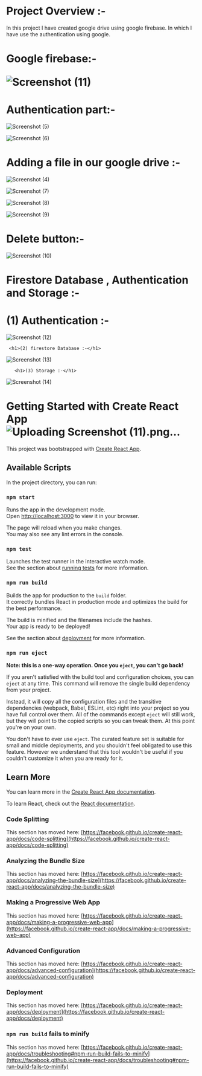 <h1>Project Overview :-</h1>
<p>In this project I have created  google drive using google firebase. In which I have use the authentication using google.</p>

<h1>Google firebase:-</p>


![Screenshot (11)](https://github.com/singhpratibha98/Google-drive-clone-reactjs/assets/129493126/568fd134-d601-4c88-bd9f-f3b460a5bb0f)

<h1>Authentication part:-</h1>



![Screenshot (5)](https://github.com/singhpratibha98/Google-drive-clone-reactjs/assets/129493126/f6c9bc20-cd21-4835-b1a1-a36cd45d1650)



![Screenshot (6)](https://github.com/singhpratibha98/Google-drive-clone-reactjs/assets/129493126/4119d9a4-f639-4903-8257-917dddf17de0)


<h1>Adding a file in our google drive :-</h1>




![Screenshot (4)](https://github.com/singhpratibha98/Google-drive-clone-reactjs/assets/129493126/0a980d28-6d86-4c9a-8cfb-3c034304f3d4)




![Screenshot (7)](https://github.com/singhpratibha98/Google-drive-clone-reactjs/assets/129493126/b2923b4e-db84-4684-bfc6-9cf038344af6)



![Screenshot (8)](https://github.com/singhpratibha98/Google-drive-clone-reactjs/assets/129493126/1592632e-eacc-4df3-83b7-c95183ff1ac9)




![Screenshot (9)](https://github.com/singhpratibha98/Google-drive-clone-reactjs/assets/129493126/9556df5b-3e7b-462c-8d87-ceab0afde208)

<h1>Delete button:-</h1>

![Screenshot (10)](https://github.com/singhpratibha98/Google-drive-clone-reactjs/assets/129493126/6edabf16-57d4-4d3b-999e-bfa648b00654)

<h1>Firestore Database , Authentication and Storage :-</h1>
    <h1>(1) Authentication :-</h1>
    

![Screenshot (12)](https://github.com/singhpratibha98/Google-drive-clone-reactjs/assets/129493126/cc089c6f-ba76-4080-af10-accae120fdea)

     <h1>(2) firestore Database :-</h1>


![Screenshot (13)](https://github.com/singhpratibha98/Google-drive-clone-reactjs/assets/129493126/0e64bb09-fe8e-43a3-afac-9ba6ed4bac9f)

       <h1>(3) Storage :-</h1>


![Screenshot (14)](https://github.com/singhpratibha98/Google-drive-clone-reactjs/assets/129493126/13e3db12-2bd1-476b-8de8-4e37a5849613)



# Getting Started with Create React App![Uploading Screenshot (11).png…]()


This project was bootstrapped with [Create React App](https://github.com/facebook/create-react-app).

## Available Scripts

In the project directory, you can run:

### `npm start`

Runs the app in the development mode.\
Open [http://localhost:3000](http://localhost:3000) to view it in your browser.

The page will reload when you make changes.\
You may also see any lint errors in the console.

### `npm test`

Launches the test runner in the interactive watch mode.\
See the section about [running tests](https://facebook.github.io/create-react-app/docs/running-tests) for more information.

### `npm run build`

Builds the app for production to the `build` folder.\
It correctly bundles React in production mode and optimizes the build for the best performance.

The build is minified and the filenames include the hashes.\
Your app is ready to be deployed!

See the section about [deployment](https://facebook.github.io/create-react-app/docs/deployment) for more information.

### `npm run eject`

**Note: this is a one-way operation. Once you `eject`, you can't go back!**

If you aren't satisfied with the build tool and configuration choices, you can `eject` at any time. This command will remove the single build dependency from your project.

Instead, it will copy all the configuration files and the transitive dependencies (webpack, Babel, ESLint, etc) right into your project so you have full control over them. All of the commands except `eject` will still work, but they will point to the copied scripts so you can tweak them. At this point you're on your own.

You don't have to ever use `eject`. The curated feature set is suitable for small and middle deployments, and you shouldn't feel obligated to use this feature. However we understand that this tool wouldn't be useful if you couldn't customize it when you are ready for it.

## Learn More

You can learn more in the [Create React App documentation](https://facebook.github.io/create-react-app/docs/getting-started).

To learn React, check out the [React documentation](https://reactjs.org/).

### Code Splitting

This section has moved here: [https://facebook.github.io/create-react-app/docs/code-splitting](https://facebook.github.io/create-react-app/docs/code-splitting)

### Analyzing the Bundle Size

This section has moved here: [https://facebook.github.io/create-react-app/docs/analyzing-the-bundle-size](https://facebook.github.io/create-react-app/docs/analyzing-the-bundle-size)

### Making a Progressive Web App

This section has moved here: [https://facebook.github.io/create-react-app/docs/making-a-progressive-web-app](https://facebook.github.io/create-react-app/docs/making-a-progressive-web-app)

### Advanced Configuration

This section has moved here: [https://facebook.github.io/create-react-app/docs/advanced-configuration](https://facebook.github.io/create-react-app/docs/advanced-configuration)

### Deployment

This section has moved here: [https://facebook.github.io/create-react-app/docs/deployment](https://facebook.github.io/create-react-app/docs/deployment)

### `npm run build` fails to minify

This section has moved here: [https://facebook.github.io/create-react-app/docs/troubleshooting#npm-run-build-fails-to-minify](https://facebook.github.io/create-react-app/docs/troubleshooting#npm-run-build-fails-to-minify)
